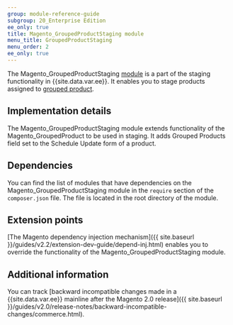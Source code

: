 ```yaml
---
group: module-reference-guide
subgroup: 20_Enterprise Edition
ee_only: true
title: Magento_GroupedProductStaging module
menu_title: GroupedProductStaging
menu_order: 2
ee_only: true
---
```



The Magento_GroupedProductStaging [module](https://glossary.magento.com/module) is a part of the staging functionality in {{site.data.var.ee}}. It enables you to stage products assigned to [grouped product](https://glossary.magento.com/grouped-product).

## Implementation details

The Magento_GroupedProductStaging module extends functionality of the Magento_GroupedProduct to be used in staging. It adds Grouped Products field set to the Schedule Update form of a product.

## Dependencies

You can find the list of modules that have dependencies on the Magento_GroupedProductStaging module in the `require` section of the `composer.json` file. The file is located in the root directory of the module.

## Extension points

[The Magento dependency injection mechanism]({{ site.baseurl }}/guides/v2.2/extension-dev-guide/depend-inj.html) enables you to override the functionality of the Magento_GroupedProductStaging module.

## Additional information

You can track [backward incompatible changes made in a {{site.data.var.ee}} mainline after the Magento 2.0 release]({{ site.baseurl }}/guides/v2.0/release-notes/backward-incompatible-changes/commerce.html).

